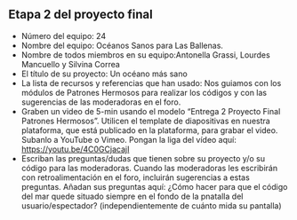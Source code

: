 ## Etapa 2 del proyecto final

- Número del equipo: 24
- Nombre del equipo:  Océanos Sanos para Las Ballenas.
- Nombre de todos miembros en su equipo:Antonella Grassi, Lourdes Mancuello y Silvina Correa
- El título de su proyecto: Un océano más sano
- La lista de recursos y referencias que han usado: Nos guiamos con los módulos de Patrones Hermosos para realizar los códigos y con las sugerencias de las moderadoras en el foro.
- Graben un video de 5-min usando el modelo “Entrega 2 Proyecto Final Patrones Hermosos”. Utilicen el template de diapositivas en nuestra plataforma, que está publicado en la plataforma, para grabar el video. Subanlo a YouTube o Vimeo. Pongan la liga del vídeo aquí: https://youtu.be/4C0GCjacajI
- Escriban las preguntas/dudas que tienen sobre su proyecto y/o su código para las moderadoras. Cuando las moderadoras les escribirán con retroalimentación en el foro, incluirán sugerencias a estas preguntas. Añadan sus preguntas aquí: ¿Cómo hacer para que el código del mar quede situado siempre en el fondo de la pnatalla del usuario/espectador? (independientemente de cuánto mida su pantalla)
